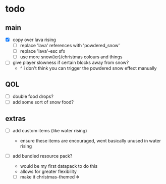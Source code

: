 # todo

## main
- [x] copy over lava rising
  - [ ] replace 'lava' references with 'powdered_snow'
  - [ ] replace 'lava'-esc sfx
  - [ ] use more snow(ier)/christmas colours and things

- [ ] give player slowness if certain blocks away from snow?
  - ^ i don't think you can trigger the powdered snow effect manually

## QOL
- [ ] double food drops?
- [ ] add some sort of snow food?

## extras
- [ ] add custom items (like water rising)
  - ensure these items are encouraged, went basically unused in water rising

- [ ] add bundled resource pack?
  - would be my first datapack to do this
  - allows for greater flexibility
  - [ ] make it christmas-themed ❄